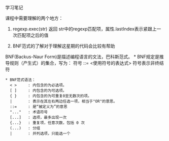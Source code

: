 学习笔记

课程中需要理解的两个地方：
  1. regexp.exec(str)
    返回 str中的regexp匹配项，属性.lastIndex表示紧跟上一次匹配项之后的值

  2. BNF范式的了解对于理解这星期的代码会比较有帮助

  BNF(Backus-Naur Form)是描述编程语言的文法，巴科斯范式。
    * BNF规定是推导规则（产生式）的集合，写为：
      符号 ::= <使用符号的表达式>
      符号表示非终结符

    * BNF范式语法：
      < >     : 内包含的为必选项。
      [ ]     : 内包含的为可选项。
      { }     : 内包含的为可重复0至无数次的项。
      |       : 表示在其左右两边任选一项，相当于"OR"的意思。
      ::=     : 是“被定义为”的意思
      "..."   : 术语符号
      [...]   : 选项，最多出现一次
      {...}   : 重复项，任意次数，包括 0 次
      (...)   : 分组
      |       : 并列选项，只能选一个
